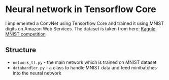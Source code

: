 # Neural network in Tensorflow Core

I implemented a ConvNet using Tensorflow Core and trained it using MNIST digits on Amazon Web Services. The dataset is taken from here: [Kaggle MNIST competition](https://www.kaggle.com/c/digit-recognizer/data)

## Structure

* ``network_tf.py``   - the main network which is trained on MNIST dataset
* ``datahandler.py``    - a class to handle MNIST data and feed minibatches into the neural network